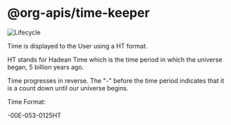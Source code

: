 # @org-apis/time-keeper
![Lifecycle](https://img.shields.io/badge/lifecycle-unstable-red)

Time is displayed to the User using a  HT format. 

HT stands for Hadean Time which is the time period in which the universe began, 5 billion years ago.

Time progresses in reverse. The "-" before the time period indicates that it is a count down until our universe begins. 

Time Format:

-00E-053-0125HT